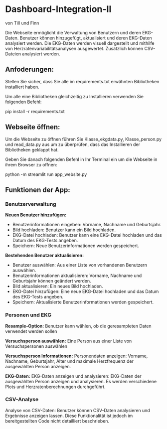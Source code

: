 # Dashboard-Integration-II
von Till und Finn

Die Webseite ermöglicht die Verwaltung von Benutzern und deren EKG-Daten. Benutzer können hinzugefügt, aktualisiert und deren EKG-Daten analysiert werden. Die EKG-Daten werden visuell dargestellt und mithilfe von Herzratenvariabilitätsanalysen ausgewertet. Zusätzlich können CSV-Dateien analysiert werden.

## Anfoderungen:

Stellen Sie sicher, dass Sie alle im requirements.txt erwähnten Bibliotheken installiert haben.

Um alle eine Bibliotheken gleichzeitig zu Installieren verwenden Sie folgenden Befehl:

pip install -r requirements.txt

## Webseite öffnen:

Um die Webseite zu öffnen führen Sie Klasse_ekgdata.py, Klasse_person.py und read_data.py aus um zu überprüfen, dass das Installieren der Bibliotheken geklappt hat.

Geben Sie danach folgenden Befehl in Ihr Terminal ein um die Webseite in ihrem Browser zu offnen:

python -m streamlit run app_website.py


## Funktionen der App:

### Benutzerverwaltung

**Neuen Benutzer hinzufügen:**
- Benutzerinformationen eingeben: Vorname, Nachname und Geburtsjahr.
- Bild hochladen: Benutzer kann ein Bild hochladen.
- EKG-Datei hochladen: Benutzer kann eine EKG-Datei hochladen und das Datum des EKG-Tests angeben.
- Speichern: Neue Benutzerinformationen werden gespeichert.

**Bestehenden Benutzer aktualisieren:**
- Benutzer auswählen: Aus einer Liste von vorhandenen Benutzern auswählen.
- Benutzerinformationen aktualisieren: Vorname, Nachname und Geburtsjahr können geändert werden.
- Bild aktualisieren: Ein neues Bild hochladen.
- EKG-Datei hinzufügen: Eine neue EKG-Datei hochladen und das Datum des EKG-Tests angeben.
- Speichern: Aktualisierte Benutzerinformationen werden gespeichert.

### Personen und EKG

**Resample-Option:** Benutzer kann wählen, ob die geresampleten Daten verwendet werden sollen

**Versuchsperson auswählen:** Eine Person aus einer Liste von Versuchspersonen auswählen

**Versuchsperson Informationen:**
    Personendaten anzeigen: Vorname, Nachname, Geburtsjahr, Alter und maximale Herzfrequenz der ausgewählten Person anzeigen.
    
**EKG-Daten:**
    EKG-Daten anzeigen und analysieren: EKG-Daten der ausgewählten Person anzeigen und analysieren. Es werden verschiedene Plots und Herzratenberechnungen durchgeführt.

### CSV-Analyse

Analyse von CSV-Daten: Benutzer können CSV-Daten analysieren und Ergebnisse anzeigen lassen. Diese Funktionalität ist jedoch im bereitgestellten Code nicht detailliert beschrieben.




